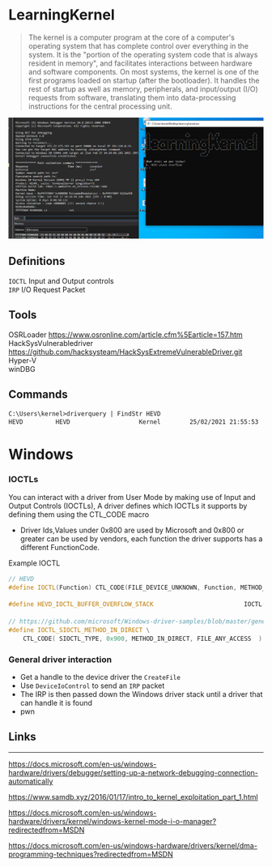 # LearningKernel 
> The kernel is a computer program at the core of a computer's operating system that has complete control over everything in the system. It is the "portion of the operating system code that is always resident in memory", and facilitates interactions between hardware and software components. On most systems, the kernel is one of the first programs loaded on startup (after the bootloader). It handles the rest of startup as well as memory, peripherals, and input/output (I/O) requests from software, translating them into data-processing instructions for the central processing unit. 

![Alt text](https://raw.githubusercontent.com/sebiiV/learningKernel/master/images/demo.PNG "demo")


## Definitions

``IOCTL``   Input and Output controls\
``IRP``     I/O Request Packet  


## Tools

OSRLoader https://www.osronline.com/article.cfm%5Earticle=157.htm \
HackSysVulnerabledriver https://github.com/hacksysteam/HackSysExtremeVulnerableDriver.git \
Hyper-V \
winDBG





## Commands
```
C:\Users\kernel>driverquery | FindStr HEVD
HEVD         HEVD                   Kernel        25/02/2021 21:55:53
```


# Windows

### IOCTLs
You can interact with a driver from User Mode by making use of Input and Output Controls (IOCTLs), A driver defines which IOCTLs it supports by defining them using the CTL_CODE macro

- Driver Ids,Values under 0x800 are used by Microsoft and 0x800 or greater can be used by vendors, each function the driver supports has a different FunctionCode.

Example IOCTL
```cpp
// HEVD
#define IOCTL(Function) CTL_CODE(FILE_DEVICE_UNKNOWN, Function, METHOD_NEITHER, FILE_ANY_ACCESS)

#define HEVD_IOCTL_BUFFER_OVERFLOW_STACK                         IOCTL(0x800)

// https://github.com/microsoft/Windows-driver-samples/blob/master/general/ioctl/wdm/sys/sioctl.h
#define IOCTL_SIOCTL_METHOD_IN_DIRECT \
    CTL_CODE( SIOCTL_TYPE, 0x900, METHOD_IN_DIRECT, FILE_ANY_ACCESS  )

```

### General driver interaction

- Get a handle to  the device driver the ``CreateFile``
- Use ``DeviceIoControl`` to send an ``IRP`` packet
- The IRP is then passed down the Windows driver stack until a driver that can handle it is found
- pwn

## Links
---

https://docs.microsoft.com/en-us/windows-hardware/drivers/debugger/setting-up-a-network-debugging-connection-automatically

https://www.samdb.xyz/2016/01/17/intro_to_kernel_exploitation_part_1.html

https://docs.microsoft.com/en-us/windows-hardware/drivers/kernel/windows-kernel-mode-i-o-manager?redirectedfrom=MSDN

https://docs.microsoft.com/en-us/windows-hardware/drivers/kernel/dma-programming-techniques?redirectedfrom=MSDN

